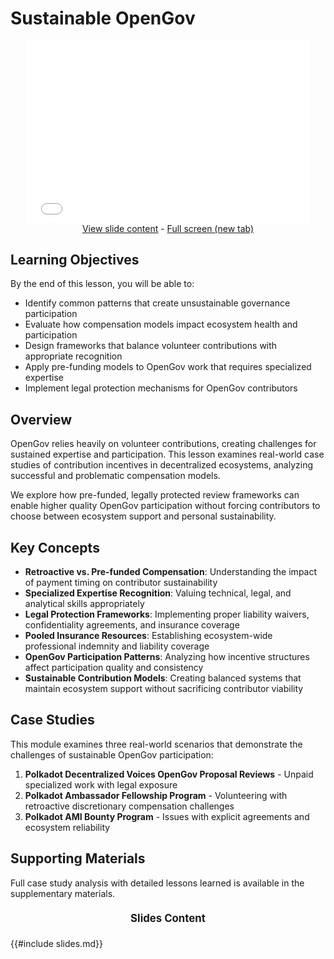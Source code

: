 # Sustainable OpenGov

<!-- markdown-link-check-disable -->
<center>
<iframe style="width: 90%; aspect-ratio: 1400/900; margin: 0 0; border: none;" src="slides.html"></iframe>
<br />
<a target="_blank" href="slides.md"><i class="fa fa-pencil-square"></i> View slide content</a> -
<a target="_blank" href="slides.html"><i class="fa fa-share-square"></i> Full screen (new tab)</a>
</center>
<!-- markdown-link-check-enable -->

## Learning Objectives

By the end of this lesson, you will be able to:

- Identify common patterns that create unsustainable governance participation
- Evaluate how compensation models impact ecosystem health and participation
- Design frameworks that balance volunteer contributions with appropriate recognition
- Apply pre-funding models to OpenGov work that requires specialized expertise
- Implement legal protection mechanisms for OpenGov contributors

## Overview

OpenGov relies heavily on volunteer contributions, creating challenges for sustained expertise and participation. This lesson examines real-world case studies of contribution incentives in decentralized ecosystems, analyzing successful and problematic compensation models.

We explore how pre-funded, legally protected review frameworks can enable higher quality OpenGov participation without forcing contributors to choose between ecosystem support and personal sustainability.

## Key Concepts

- **Retroactive vs. Pre-funded Compensation**: Understanding the impact of payment timing on contributor sustainability
- **Specialized Expertise Recognition**: Valuing technical, legal, and analytical skills appropriately
- **Legal Protection Frameworks**: Implementing proper liability waivers, confidentiality agreements, and insurance coverage
- **Pooled Insurance Resources**: Establishing ecosystem-wide professional indemnity and liability coverage
- **OpenGov Participation Patterns**: Analyzing how incentive structures affect participation quality and consistency
- **Sustainable Contribution Models**: Creating balanced systems that maintain ecosystem support without sacrificing contributor viability

## Case Studies

This module examines three real-world scenarios that demonstrate the challenges of sustainable OpenGov participation:

1. **Polkadot Decentralized Voices OpenGov Proposal Reviews** - Unpaid specialized work with legal exposure
2. **Polkadot Ambassador Fellowship Program** - Volunteering with retroactive discretionary compensation challenges
3. **Polkadot AMI Bounty Program** - Issues with explicit agreements and ecosystem reliability

## Supporting Materials

Full case study analysis with detailed lessons learned is available in the supplementary materials.

<center style="margin: 1.3em 0; font-size: 1.2em;"><i class="fa fa-chevron-circle-down"></i> <strong>Slides Content </strong><i class="fa fa-chevron-circle-down"></i></center>
{{#include slides.md}}
<a href="#top" style="position: fixed; right: 11%; bottom: 3%;"><i style="font-size: 1.3em;" class="fa fa-arrow-up"></i></a>
